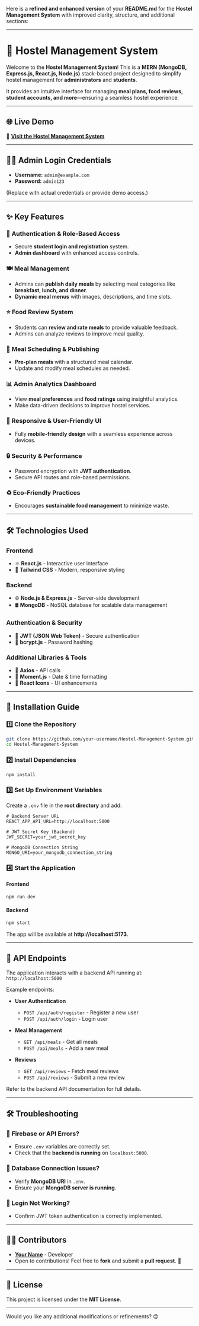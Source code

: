 Here is a **refined and enhanced version** of your **README.md** for the **Hostel Management System** with improved clarity, structure, and additional sections:

---

# 🏨 Hostel Management System

Welcome to the **Hostel Management System**! This is a **MERN (MongoDB, Express.js, React.js, Node.js)** stack-based project designed to simplify hostel management for **administrators** and **students**.  

It provides an intuitive interface for managing **meal plans, food reviews, student accounts, and more**—ensuring a seamless hostel experience.

---

## 🌐 Live Demo
🔗 **[Visit the Hostel Management System](https://your-live-site-url.com)**

---

## 👨‍💻 Admin Login Credentials
- **Username:** `admin@example.com`  
- **Password:** `admin123`  

(Replace with actual credentials or provide demo access.)

---

## ✨ Key Features

### 🔑 **Authentication & Role-Based Access**
- Secure **student login and registration** system.  
- **Admin dashboard** with enhanced access controls.  

### 🍽️ **Meal Management**
- Admins can **publish daily meals** by selecting meal categories like **breakfast, lunch, and dinner**.  
- **Dynamic meal menus** with images, descriptions, and time slots.  

### ⭐ **Food Review System**
- Students can **review and rate meals** to provide valuable feedback.  
- Admins can analyze reviews to improve meal quality.  

### 📅 **Meal Scheduling & Publishing**
- **Pre-plan meals** with a structured meal calendar.  
- Update and modify meal schedules as needed.  

### 📊 **Admin Analytics Dashboard**
- View **meal preferences** and **food ratings** using insightful analytics.  
- Make data-driven decisions to improve hostel services.  

### 📱 **Responsive & User-Friendly UI**
- Fully **mobile-friendly design** with a seamless experience across devices.  

### 🔒 **Security & Performance**
- Password encryption with **JWT authentication**.  
- Secure API routes and role-based permissions.  

### ♻️ **Eco-Friendly Practices**
- Encourages **sustainable food management** to minimize waste.  

---

## 🛠️ Technologies Used

### **Frontend**
- ⚛️ **React.js** - Interactive user interface  
- 🎨 **Tailwind CSS** - Modern, responsive styling  

### **Backend**
- 🌐 **Node.js & Express.js** - Server-side development  
- 🛢️ **MongoDB** - NoSQL database for scalable data management  

### **Authentication & Security**
- 🔐 **JWT (JSON Web Token)** - Secure authentication  
- 🔑 **bcrypt.js** - Password hashing  

### **Additional Libraries & Tools**
- 🚀 **Axios** - API calls  
- 📆 **Moment.js** - Date & time formatting  
- 🎨 **React Icons** - UI enhancements  

---

## 🚀 Installation Guide

### **1️⃣ Clone the Repository**
```sh
git clone https://github.com/your-username/Hostel-Management-System.git
cd Hostel-Management-System
```

### **2️⃣ Install Dependencies**
```sh
npm install
```

### **3️⃣ Set Up Environment Variables**
Create a `.env` file in the **root directory** and add:

```plaintext
# Backend Server URL
REACT_APP_API_URL=http://localhost:5000

# JWT Secret Key (Backend)
JWT_SECRET=your_jwt_secret_key

# MongoDB Connection String
MONGO_URI=your_mongodb_connection_string
```

### **4️⃣ Start the Application**
#### **Frontend**
```sh
npm run dev
```
#### **Backend**
```sh
npm start
```

The app will be available at **http://localhost:5173**.

---

## 🔗 API Endpoints

The application interacts with a backend API running at:  
`http://localhost:5000`

Example endpoints:

- **User Authentication**  
  - `POST /api/auth/register` - Register a new user  
  - `POST /api/auth/login` - Login user  

- **Meal Management**  
  - `GET /api/meals` - Get all meals  
  - `POST /api/meals` - Add a new meal  

- **Reviews**  
  - `GET /api/reviews` - Fetch meal reviews  
  - `POST /api/reviews` - Submit a new review  

Refer to the backend API documentation for full details.

---

## 🛠️ Troubleshooting

### 🔹 **Firebase or API Errors?**
- Ensure `.env` variables are correctly set.  
- Check that the **backend is running** on `localhost:5000`.  

### 🔹 **Database Connection Issues?**
- Verify **MongoDB URI** in `.env`.  
- Ensure your **MongoDB server is running**.  

### 🔹 **Login Not Working?**
- Confirm JWT token authentication is correctly implemented.  

---

## 👨‍💻 Contributors

- **[Your Name](https://github.com/your-username)** - Developer  
- Open to contributions! Feel free to **fork** and submit a **pull request**. 🚀  

---

## 📜 License

This project is licensed under the **MIT License**.

---

Would you like any additional modifications or refinements? 😊

